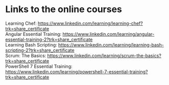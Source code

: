 # Links to the online courses

Learning Chef: https://www.linkedin.com/learning/learning-chef?trk=share_certificate  
Angular Essential Training: https://www.linkedin.com/learning/angular-essential-training-2?trk=share_certificate  
Learning Bash Scripting: https://www.linkedin.com/learning/learning-bash-scripting-2?trk=share_certificate  
Scrum: The Basics: https://www.linkedin.com/learning/scrum-the-basics?trk=share_certificate  
PowerShell 7 Essential Training: https://www.linkedin.com/learning/powershell-7-essential-training?trk=share_certificate  
